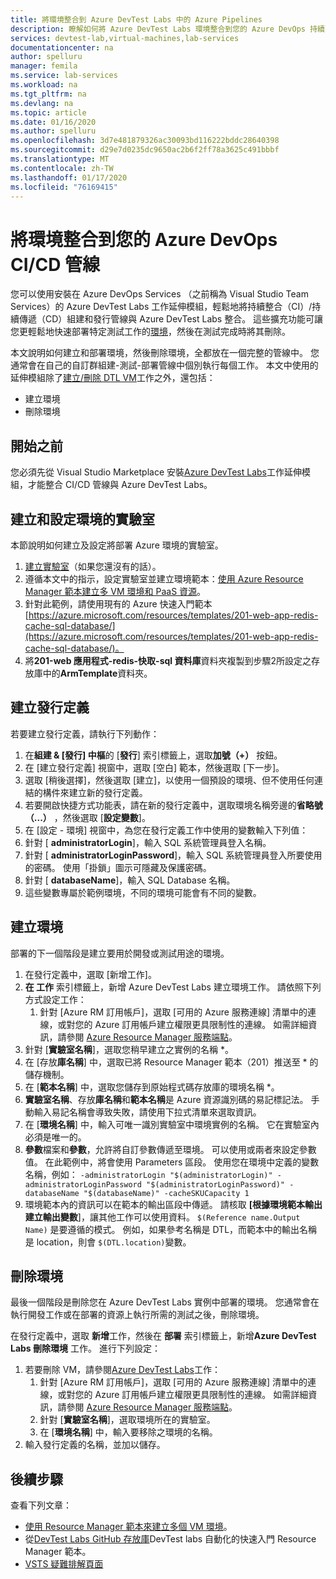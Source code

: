 ```yaml
---
title: 將環境整合到 Azure DevTest Labs 中的 Azure Pipelines
description: 瞭解如何將 Azure DevTest Labs 環境整合到您的 Azure DevOps 持續整合（CI）和持續傳遞（CD）管線中。
services: devtest-lab,virtual-machines,lab-services
documentationcenter: na
author: spelluru
manager: femila
ms.service: lab-services
ms.workload: na
ms.tgt_pltfrm: na
ms.devlang: na
ms.topic: article
ms.date: 01/16/2020
ms.author: spelluru
ms.openlocfilehash: 3d7e481879326ac30093bd116222bddc28640398
ms.sourcegitcommit: d29e7d0235dc9650ac2b6f2ff78a3625c491bbbf
ms.translationtype: MT
ms.contentlocale: zh-TW
ms.lasthandoff: 01/17/2020
ms.locfileid: "76169415"
---
```

# <a name="integrate-environments-into-your-azure-devops-cicd-pipelines"></a>將環境整合到您的 Azure DevOps CI/CD 管線
您可以使用安裝在 Azure DevOps Services （之前稱為 Visual Studio Team Services）的 Azure DevTest Labs 工作延伸模組，輕鬆地將持續整合（CI）/持續傳遞（CD）組建和發行管線與 Azure DevTest Labs 整合。 這些擴充功能可讓您更輕鬆地快速部署特定測試工作的[環境](devtest-lab-test-env.md)，然後在測試完成時將其刪除。 

本文說明如何建立和部署環境，然後刪除環境，全都放在一個完整的管線中。 您通常會在自己的自訂群組建-測試-部署管線中個別執行每個工作。 本文中使用的延伸模組除了[建立/刪除 DTL VM](devtest-lab-integrate-ci-cd-vsts.md)工作之外，還包括：

- 建立環境
- 刪除環境

## <a name="before-you-begin"></a>開始之前
您必須先從 Visual Studio Marketplace 安裝[Azure DevTest Labs](https://marketplace.visualstudio.com/items?itemName=ms-azuredevtestlabs.tasks)工作延伸模組，才能整合 CI/CD 管線與 Azure DevTest Labs。 

## <a name="create-and-configure-the-lab-for-environments"></a>建立和設定環境的實驗室
本節說明如何建立及設定將部署 Azure 環境的實驗室。

1. [建立實驗室](devtest-lab-create-lab.md)（如果您還沒有的話）。 
2. 遵循本文中的指示，設定實驗室並建立環境範本：[使用 Azure Resource Manager 範本建立多 VM 環境和 PaaS 資源](devtest-lab-create-environment-from-arm.md)。
3. 針對此範例，請使用現有的 Azure 快速入門範本[https://azure.microsoft.com/resources/templates/201-web-app-redis-cache-sql-database/](https://azure.microsoft.com/resources/templates/201-web-app-redis-cache-sql-database/)。
4. 將**201-web 應用程式-redis-快取-sql 資料庫**資料夾複製到步驟2所設定之存放庫中的**ArmTemplate**資料夾。

## <a name="create-a-release-definition"></a>建立發行定義
若要建立發行定義，請執行下列動作：

1.  在**組建 & [發行] 中樞**的 [**發行**] 索引標籤上，選取**加號（+）** 按鈕。
2.  在 [建立發行定義] 視窗中，選取 [空白] 範本，然後選取 [下一步]。
3.  選取 [稍後選擇]，然後選取 [建立]，以使用一個預設的環境、但不使用任何連結的構件來建立新的發行定義。
4.  若要開啟快捷方式功能表，請在新的發行定義中，選取環境名稱旁邊的**省略號（...）** ，然後選取 [**設定變數**]。
5.  在 [設定 - 環境] 視窗中，為您在發行定義工作中使用的變數輸入下列值：
1.  針對 [ **administratorLogin**]，輸入 SQL 系統管理員登入名稱。
2.  針對 [ **administratorLoginPassword**]，輸入 SQL 系統管理員登入所要使用的密碼。 使用「掛鎖」圖示可隱藏及保護密碼。
3.  針對 [ **databaseName**]，輸入 SQL Database 名稱。
4.  這些變數專屬於範例環境，不同的環境可能會有不同的變數。

## <a name="create-an-environment"></a>建立環境
部署的下一個階段是建立要用於開發或測試用途的環境。

1. 在發行定義中，選取 [新增工作]。
2. **在 工作** 索引標籤上，新增 Azure DevTest Labs 建立環境工作。 請依照下列方式設定工作：
    1. 針對 [Azure RM 訂用帳戶]，選取 [可用的 Azure 服務連線] 清單中的連線，或對您的 Azure 訂用帳戶建立權限更具限制性的連線。 如需詳細資訊，請參閱 [Azure Resource Manager 服務端點](/azure/devops/pipelines/library/service-endpoints)。
2. 針對 [**實驗室名稱**]，選取您稍早建立之實例的名稱 *。
3. 在 [存放**庫名稱**] 中，選取已將 Resource Manager 範本（201）推送至 * 的儲存機制。
4. 在 [**範本名稱**] 中，選取您儲存到原始程式碼存放庫的環境名稱 *。 
5. **實驗室名稱**、存放**庫名稱**和**範本名稱**是 Azure 資源識別碼的易記標記法。 手動輸入易記名稱會導致失敗，請使用下拉式清單來選取資訊。
6. 在 [**環境名稱**] 中，輸入可唯一識別實驗室中環境實例的名稱。  它在實驗室內必須是唯一的。
7. **參數**檔案和**參數**，允許將自訂參數傳遞至環境。 可以使用或兩者來設定參數值。 在此範例中，將會使用 Parameters 區段。 使用您在環境中定義的變數名稱，例如： `-administratorLogin "$(administratorLogin)" -administratorLoginPassword "$(administratorLoginPassword)" -databaseName "$(databaseName)" -cacheSKUCapacity 1`
8. 環境範本內的資訊可以在範本的輸出區段中傳遞。 請核取 **[根據環境範本輸出建立輸出變數**]，讓其他工作可以使用資料。 `$(Reference name.Output Name)` 是要遵循的模式。 例如，如果參考名稱是 DTL，而範本中的輸出名稱是 location，則會 `$(DTL.location)`變數。

## <a name="delete-the-environment"></a>刪除環境
最後一個階段是刪除您在 Azure DevTest Labs 實例中部署的環境。 您通常會在執行開發工作或在部署的資源上執行所需的測試之後，刪除環境。

在發行定義中，選取 **新增**工作，然後在 **部署** 索引標籤上，新增**Azure DevTest Labs 刪除環境** 工作。 進行下列設定：

1. 若要刪除 VM，請參閱[Azure DevTest Labs](https://marketplace.visualstudio.com/items?itemName=ms-azuredevtestlabs.tasks)工作：
    1. 針對 [Azure RM 訂用帳戶]，選取 [可用的 Azure 服務連線] 清單中的連線，或對您的 Azure 訂用帳戶建立權限更具限制性的連線。 如需詳細資訊，請參閱 [Azure Resource Manager 服務端點](/azure/devops/pipelines/library/service-endpoints)。
    2. 針對 [**實驗室名稱**]，選取環境所在的實驗室。
    3. 在 [**環境名稱**] 中，輸入要移除之環境的名稱。
2. 輸入發行定義的名稱，並加以儲存。

## <a name="next-steps"></a>後續步驟
查看下列文章： 
- [使用 Resource Manager 範本來建立多個 VM 環境](devtest-lab-create-environment-from-arm.md)。
- 從[DevTest Labs GitHub 存放庫](https://github.com/Azure/azure-quickstart-templates)DevTest labs 自動化的快速入門 Resource Manager 範本。
- [VSTS 疑難排解頁面](/azure/devops/pipelines/troubleshooting)

